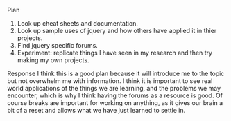 Plan
1. Look up cheat sheets and documentation.
2. Look up sample uses of jquery and how others have applied it in thier projects.
3. Find jquery specific forums.
4. Experiment: replicate things I have seen in my research and then try making my own projects. 

Response
I think this is a good plan because it will introduce me to the topic but not overwhelm me with information.  I think it is important to see real world applications of the things we are learning, and the problems we may encounter, which is why I think having the forums as a resource is good. Of course breaks are important for working on anything, as it gives our brain a bit of a reset and allows what we have just learned to settle in. 


